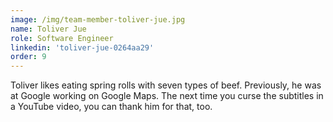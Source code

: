 ```yaml
---
image: /img/team-member-toliver-jue.jpg
name: Toliver Jue 
role: Software Engineer 
linkedin: 'toliver-jue-0264aa29'
order: 9 
---
```


Toliver likes eating spring rolls with seven types of beef. Previously, he was at Google working on Google Maps. The next time you curse the subtitles in a YouTube video, you can thank him for that, too.
